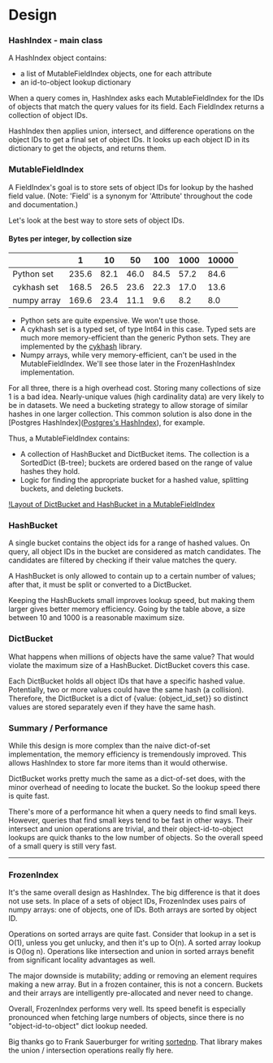 # Design

### HashIndex - main class

A HashIndex object contains:
 - a list of MutableFieldIndex objects, one for each attribute
 - an id-to-object lookup dictionary

When a query comes in, HashIndex asks each MutableFieldIndex for the IDs of objects that match the query values for its 
field. Each FieldIndex returns a collection of object IDs. 

HashIndex then applies union, intersect, and difference operations on the object IDs to get a final set of object 
IDs. It looks up each object ID in its dictionary to get the objects, and returns them.

### MutableFieldIndex

A FieldIndex's goal is to store sets of object IDs for lookup by the hashed field value. (Note: 'Field' is a 
synonym for 'Attribute' throughout the code and documentation.)

Let's look at the best way to store sets of object IDs.

#### Bytes per integer, by collection size

|              | 1     | 10   | 50   | 100  | 1000 | 10000 |
|--------------|-------|------|------|------|------|-------|
| Python set   | 235.6 | 82.1 | 46.0 | 84.5 | 57.2 | 84.6  |
| cykhash set  | 168.5 | 26.5 | 23.6 | 22.3 | 17.0 | 13.6  |
| numpy array  | 169.6 | 23.4 | 11.1 | 9.6  | 8.2  | 8.0   |

- Python sets are quite expensive. We won't use those.
- A cykhash set is a typed set, of type Int64 in this case. Typed sets are much more memory-efficient than the generic 
Python sets. They are implemented by the [cykhash](https://github.com/realead/cykhash) library. 
- Numpy arrays, while very memory-efficient, can't be used in the MutableFieldIndex. We'll see those later in the
FrozenHashIndex implementation.

For all three, there is a high overhead cost. Storing many collections of size 1 is a bad idea. Nearly-unique values
(high cardinality data) are very likely to be in datasets. We need a bucketing strategy to allow storage of similar
hashes in one larger collection. This common solution is also done in the 
[Postgres HashIndex]([Postgres's HashIndex](https://www.postgresql.org/docs/current/hash-implementation.html)),
for example.

Thus, a MutableFieldIndex contains:
 - A collection of HashBucket and DictBucket items. The collection is a SortedDict (B-tree); buckets are ordered based
on the range of value hashes they hold.
 - Logic for finding the appropriate bucket for a hashed value, splitting buckets, and deleting buckets.

[!Layout of DictBucket and HashBucket in a MutableFieldIndex](bucketing.png)

### HashBucket

A single bucket contains the object ids for a range of hashed values. On query, all object IDs in the bucket are 
considered as match candidates. The candidates are filtered by checking if their value matches the query.

A HashBucket is only allowed to contain up to a certain number of values; after that, it must be split or converted to
a DictBucket. 

Keeping the HashBuckets small improves lookup speed, but making them larger gives better memory efficiency.
Going by the table above, a size between 10 and 1000 is a reasonable maximum size.

### DictBucket

What happens when millions of objects have the same value? That would violate the maximum size of a HashBucket.
DictBucket covers this case.

Each DictBucket holds all object IDs that have a specific hashed value. Potentially, two or more values could have the 
same hash (a collision). Therefore, the DictBucket is a dict of {value: {object_id_set}} so distinct values are stored
separately even if they have the same hash.

### Summary / Performance

While this design is more complex than the naive dict-of-set implementation, the memory efficiency is tremendously 
improved. This allows HashIndex to store far more items than it would otherwise.

DictBucket works pretty much the same as a dict-of-set does, with the minor overhead of needing to locate the bucket. 
So the lookup speed there is quite fast.

There's more of a performance hit when a query needs to find small keys. However, queries that find small keys
tend to be fast in other ways. Their intersect and union operations are trivial, and their object-id-to-object lookups
are quick thanks to the low number of objects. So the overall speed of a small query is still very fast.

____

### FrozenIndex

It's the same overall design as HashIndex. The big difference is that it does not use sets. In place of a sets of object
IDs, FrozenIndex uses pairs of numpy arrays: one of objects, one of IDs. Both arrays are sorted by object ID.

Operations on sorted arrays are quite fast. Consider that lookup in a set is O(1), unless you get unlucky, and 
then it's up to O(n). A sorted array lookup is O(log n). Operations like intersection and union in
sorted arrays benefit from significant locality advantages as well. 

The major downside is mutability; adding or removing an element requires making a new array. But in a frozen
container, this is not a concern. Buckets and their arrays are intelligently pre-allocated and never need to change.

Overall, FrozenIndex performs very well. Its speed benefit is especially pronounced when fetching large numbers of 
objects, since there is no "object-id-to-object" dict lookup needed. 

Big thanks go to Frank Sauerburger for writing [sortednp](https://pypi.org/project/sortednp/). That library 
makes the union / intersection operations really fly here.
